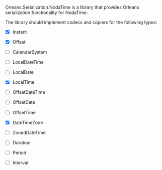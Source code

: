 Orleans.Serialization.NodaTime is a library that provides Orleans serialization functionality for NodaTime.

The library should implement codecs and copiers for the following types:

- [x] Instant
- [x] Offset
- [ ] CalendarSystem
- [ ] LocalDateTime
- [ ] LocalDate
- [x] LocalTime
- [ ] OffsetDateTime
- [ ] OffsetDate
- [ ] OffsetTime
- [x] DateTimeZone
- [ ] ZonedDateTime
- [ ] Duration
- [ ] Period
- [ ] Interval

